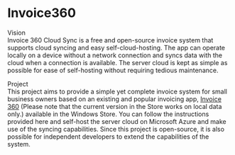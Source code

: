 # Invoice360

Vision<br />
Invoice 360 Cloud Sync is a free and open-source invoice system that supports cloud syncing and easy self-cloud-hosting. The app can operate locally on a device without a network connection and syncs data with the cloud when a connection is available. The server cloud is kept as simple as possible for ease of self-hosting without requiring tedious maintenance. 

Project <br />
This project aims to provide a simple yet complete invoice system for small business owners based on an existing and popular invoicing app, <a href=http://www.invoicesoftware360.com>Invoice 360</a> (Please note that the current version in the Store works on local data only.) available in the Windows Store. You can follow the instructions provided here and self-host the server cloud on Microsoft Azure and make use of the syncing capabilities. Since this project is open-source, it is also possible for independent developers to extend the capabilities of the system.
